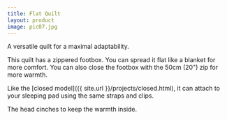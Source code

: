 ```yaml
---
title: Flat Quilt
layout: product
image: pic07.jpg
---
```


A versatile quilt for a maximal adaptability.

This quilt has a zippered footbox. You can spread it flat like a blanket for more comfort. You can also close the footbox with the 50cm (20") zip for more warmth.

Like the [closed model]({{ site.url }}/projects/closed.html), it can attach to your sleeping pad using the same straps and clips.

The head cinches to keep the warmth inside.

